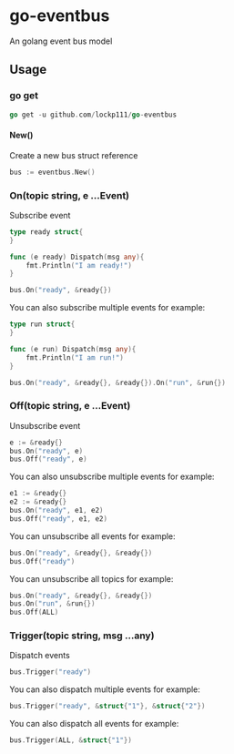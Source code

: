 # go-eventbus

An golang event bus model

## Usage

### go get
```go
go get -u github.com/lockp111/go-eventbus
```

#### New()

Create a new bus struct reference

```go
bus := eventbus.New()
```

### On(topic string, e ...Event)

Subscribe event

```go
type ready struct{
}

func (e ready) Dispatch(msg any){
    fmt.Println("I am ready!")
}

bus.On("ready", &ready{})
```

You can also subscribe multiple events for example:

```go
type run struct{
}

func (e run) Dispatch(msg any){
    fmt.Println("I am run!")
}

bus.On("ready", &ready{}, &ready{}).On("run", &run{})
```

### Off(topic string, e ...Event)

Unsubscribe event

```go
e := &ready{}
bus.On("ready", e)
bus.Off("ready", e)
```

You can also unsubscribe multiple events for example:

```go
e1 := &ready{}
e2 := &ready{}
bus.On("ready", e1, e2)
bus.Off("ready", e1, e2)
```

You can unsubscribe all events for example:

```go
bus.On("ready", &ready{}, &ready{})
bus.Off("ready")
```

You can unsubscribe all topics for example:

```go
bus.On("ready", &ready{}, &ready{})
bus.On("run", &run{})
bus.Off(ALL)
```

### Trigger(topic string, msg ...any)

Dispatch events

```go
bus.Trigger("ready")
```

You can also dispatch multiple events for example:

```go
bus.Trigger("ready", &struct{"1"}, &struct{"2"})
```

You can also dispatch all events for example:

```go
bus.Trigger(ALL, &struct{"1"})
```